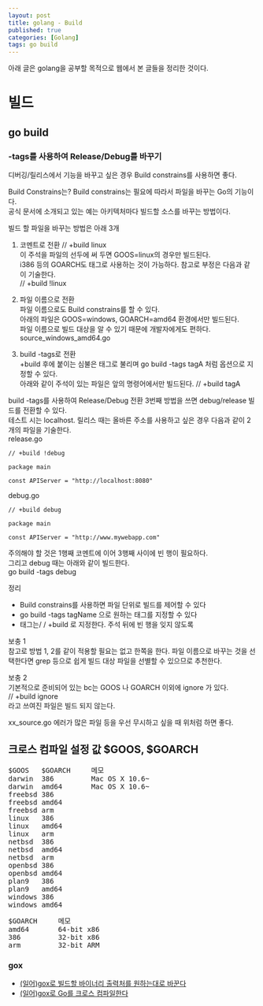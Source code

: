 ```yaml
---
layout: post
title: golang - Build
published: true
categories: [Golang]
tags: go build
---
```

아래 글은 golang을 공부할 목적으로 웹에서 본 글들을 정리한 것이다.  
  
# 빌드
    
## go build 
### -tags를 사용하여 Release/Debug를 바꾸기
디버깅/릴리스에서 기능을 바꾸고 싶은 경우 Build constrains를 사용하면 좋다.  
  
Build Constrains는?
Build constrains는 필요에 따라서 파일을 바꾸는 Go의 기능이다.  
공식 문서에 소개되고 있는 예는 아키텍처마다 빌드할 소스를 바꾸는 방법이다.  
  
빌드 할 파일을 바꾸는 방법은 아래 3개
1. 코멘트로 전환
// +build linux   
이 주석을 파일의 선두에 써 두면 GOOS=linux의 경우만 빌드된다.  
i386 등의 GOARCH도 태그로 사용하는 것이 가능하다. 참고로 부정은 다음과 같이 기술한다.  
// +build !linux  
  
2. 파일 이름으로 전환  
파일 이름으로도 Build constrains를 할 수 있다.  
아래의 파일은 GOOS=windows, GOARCH=amd64 환경에서만 빌드된다.  
파일 이름으로 빌드 대상을 알 수 있기 때문에 개발자에게도 편하다.  
  source_windows_amd64.go  
  
3. build -tags로 전환  
+build 후에 붙이는 심불은 태그로 불리며 go build -tags tagA 처럼 옵션으로 지정할 수 있다.  
아래와  같이 주석이 있는 파일은 앞의 명령어에서만 빌드된다.
  // +build tagA  
  
build -tags를 사용하여 Release/Debug 전환
3번째 방법을 쓰면 debug/release 빌드를 전환할 수 있다.  
테스트 시는 localhost. 릴리스 때는 올바른 주소를 사용하고 싶은 경우 다음과 같이 2개의 파일을 기술한다.  
release.go  
```
// +build !debug

package main

const APIServer = "http://localhost:8080"
```  
  
debug.go
```
// +build debug

package main

const APIServer = "http://www.mywebapp.com"
```
  
주의해야 할 것은 1행째 코멘트에 이어 3행째 사이에 빈 행이 필요하다.  
그리고 debug 때는 아래와 같이 빌드한다.  
  go build -tags debug  
  
    
정리  
- Build constrains를 사용하면 파일 단위로 빌드를 제어할 수 있다
- go build -tags tagName 으로 원하는 태그를 지정할 수 있다
- 태그는/ / +build 로 지정한다. 주석 뒤에 빈 행을 잊지 않도록
  
보충 1  
참고로 방법 1, 2를 같이 적용할 필요는 없고 한쪽을 한다. 파일 이름으로 바꾸는 것을 선택한다면 grep 등으로 쉽게 빌드 대상 파일을 선별할 수 있으므로 추천한다.  
  
보충 2  
기본적으로 준비되어 있는 bc는 GOOS 나 GOARCH 이외에 ignore 가 있다.  
  // +build ignore  
라고 쓰여진 파일은 빌드 되지 않는다.  
  
xx_source.go
에러가 많은 파일 등을 우선 무시하고 싶을 때 위처럼 하면 좋다.  
    
  
## 크로스 컴파일 설정 값 $GOOS, $GOARCH
<pre>
$GOOS	$GOARCH		메모
darwin	386			Mac OS X 10.6~
darwin	amd64		Mac OS X 10.6~
freebsd	386
freebsd	amd64
freebsd	arm
linux	386
linux	amd64
linux	arm
netbsd	386
netbsd	amd64
netbsd	arm
openbsd	386
openbsd	amd64
plan9	386
plan9	amd64
windows	386
windows	amd64
</pre>  
<pre>
$GOARCH		메모
amd64		64-bit x86
386			32-bit x86
arm			32-bit ARM
</pre>
  
  
### gox
- [(일어)gox로 빌드할 바이너리 출력처를 원하는대로 바꾼다](http://qiita.com/yuya_takeyama/items/0c18b4dc876279cdaf8a)
- [(일어)gox로 Go를 크로스 컴파일한다](http://qiita.com/ono_matope/items/6cc759da440ef768006f)